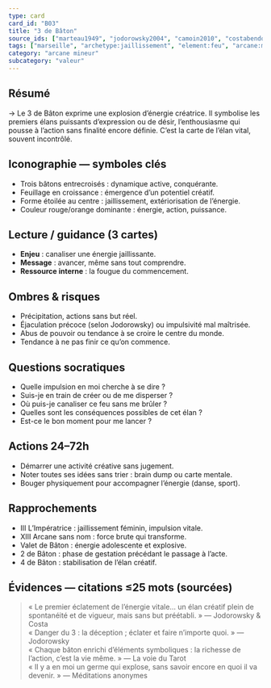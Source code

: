 ```yaml
---
type: card
card_id: "B03"
title: "3 de Bâton"
source_ids: ["marteau1949", "jodorowsky2004", "camoin2010", "costabendov2008", "delcamp1997", "nadolny2020", "jung1964", "meditations-anonymes", "tarot-archetypal-journey"]
tags: ["marseille", "archetype:jaillissement", "element:feu", "arcane:mineur"]
category: "arcane mineur"
subcategory: "valeur"
---
```


## Résumé
→ Le 3 de Bâton exprime une explosion d’énergie créatrice. Il symbolise les premiers élans puissants d’expression ou de désir, l’enthousiasme qui pousse à l’action sans finalité encore définie. C’est la carte de l’élan vital, souvent incontrôlé.

## Iconographie — symboles clés
- Trois bâtons entrecroisés : dynamique active, conquérante.
- Feuillage en croissance : émergence d’un potentiel créatif.
- Forme étoilée au centre : jaillissement, extériorisation de l’énergie.
- Couleur rouge/orange dominante : énergie, action, puissance.

## Lecture / guidance (3 cartes)
- **Enjeu** : canaliser une énergie jaillissante.
- **Message** : avancer, même sans tout comprendre.
- **Ressource interne** : la fougue du commencement.

## Ombres & risques
- Précipitation, actions sans but réel.
- Éjaculation précoce (selon Jodorowsky) ou impulsivité mal maîtrisée.
- Abus de pouvoir ou tendance à se croire le centre du monde.
- Tendance à ne pas finir ce qu’on commence.

## Questions socratiques
- Quelle impulsion en moi cherche à se dire ?
- Suis-je en train de créer ou de me disperser ?
- Où puis-je canaliser ce feu sans me brûler ?
- Quelles sont les conséquences possibles de cet élan ?
- Est-ce le bon moment pour me lancer ?

## Actions 24–72h
- Démarrer une activité créative sans jugement.
- Noter toutes ses idées sans trier : brain dump ou carte mentale.
- Bouger physiquement pour accompagner l’énergie (danse, sport).

## Rapprochements
- III L’Impératrice : jaillissement féminin, impulsion vitale.
- XIII Arcane sans nom : force brute qui transforme.
- Valet de Bâton : énergie adolescente et explosive.
- 2 de Bâton : phase de gestation précédant le passage à l’acte.
- 4 de Bâton : stabilisation de l’élan créatif.

## Évidences — citations ≤25 mots (sourcées)
> « Le premier éclatement de l’énergie vitale… un élan créatif plein de spontanéité et de vigueur, mais sans but préétabli. » — Jodorowsky & Costa  
> « Danger du 3 : la déception ; éclater et faire n’importe quoi. » — Jodorowsky  
> « Chaque bâton enrichi d’éléments symboliques : la richesse de l’action, c’est la vie même. » — La voie du Tarot  
> « Il y a en moi un germe qui explose, sans savoir encore en quoi il va devenir. » — Méditations anonymes